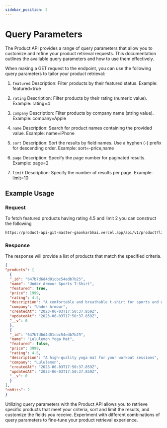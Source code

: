 ```yaml
---
sidebar_position: 2
---
```


# Query Parameters


The Product API provides a range of query parameters that allow you to customize and refine your product retrieval requests. This documentation outlines the available query parameters and how to use them effectively.


When making a GET request to the endpoint, you can use the following query parameters to tailor your product retrieval:

1. `featured`
Description: Filter products by their featured status.
Example: featured=true

2. `rating`
Description: Filter products by their rating (numeric value).
Example: rating=4

3. `company`
Description: Filter products by company name (string value).
Example: company=Apple

4. `name`
Description: Search for product names containing the provided value.
Example: name=iPhone

5. `sort`
Description: Sort the results by field names. Use a hyphen (-) prefix for descending order.
Example: sort=-price,name

6. `page`
Description: Specify the page number for paginated results.
Example: page=2

7. `limit`
Description: Specify the number of results per page.
Example: limit=10


## Example Usage
### Request

To fetch featured products having rating 4.5 and limit 2 you can construct the following 
```bash
https://product-api-git-master-gaonkarbhai.vercel.app/api/v1/product?limit=2&rating=4.5
```

### Response

The response will provide a list of products that match the specified criteria.

``` json title="json"
{
"products": [
  {
  "_id": "647b7d6d4d01cbc54edb7b25",
  "name": "Under Armour Sports T-Shirt",
  "featured": true,
  "price": 1999,
  "rating": 4.5,
  "description": "A comfortable and breathable t-shirt for sports and workouts",
  "company": "Under Armour",
  "createdAt": "2023-06-03T17:50:37.859Z",
  "updatedAt": "2023-06-03T17:50:37.859Z",
  "__v": 0
  },
  {
  "_id": "647b7d6d4d01cbc54edb7b29",
  "name": "Lululemon Yoga Mat",
  "featured": false,
  "price": 3999,
  "rating": 4.5,
  "description": "A high-quality yoga mat for your workout sessions",
  "company": "Lululemon",
  "createdAt": "2023-06-03T17:50:37.859Z",
  "updatedAt": "2023-06-03T17:50:37.859Z",
  "__v": 0
  }
],
"nbHits": 2
}
```

Utilizing query parameters with the Product API allows you to retrieve specific products that meet your criteria, sort and limit the results, and customize the fields you receive. Experiment with different combinations of query parameters to fine-tune your product retrieval experience.